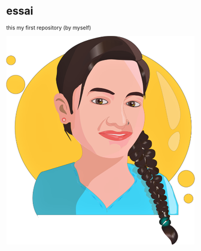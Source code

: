 # essai
this my first repository (by myself)

<img src="flat_avatar_by_kapilve_db3tg05-fullview.png"/>
